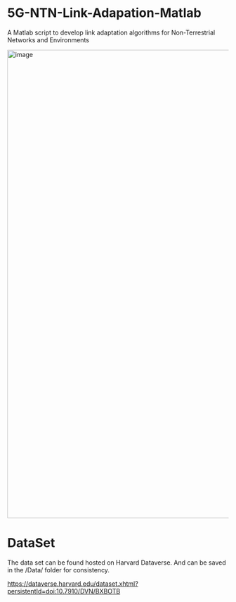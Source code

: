 # 5G-NTN-Link-Adapation-Matlab
A Matlab script to develop link adaptation algorithms for Non-Terrestrial Networks and Environments

<img width="1063" alt="image" src="https://github.com/macclab-stevens/5G-NTN-Link-Adapation-Matlab/assets/163568786/1c75d8b4-69f9-4443-84b2-68feda5b0a05">

# DataSet
The data set can be found hosted on Harvard Dataverse. And can be saved in the /Data/ folder for consistency.

https://dataverse.harvard.edu/dataset.xhtml?persistentId=doi:10.7910/DVN/BXBOTB
